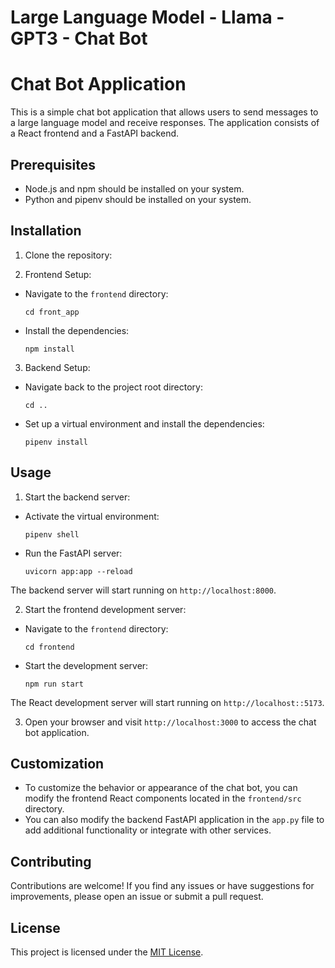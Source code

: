 # Large Language Model - Llama - GPT3 - Chat Bot


# Chat Bot Application

This is a simple chat bot application that allows users to send messages to a large language model and receive responses. The application consists of a React frontend and a FastAPI backend.

## Prerequisites

- Node.js and npm should be installed on your system.
- Python and pipenv should be installed on your system.

## Installation

1. Clone the repository:


2. Frontend Setup:
- Navigate to the `frontend` directory:
  ```
  cd front_app
  ```

- Install the dependencies:
  ```
  npm install
  ```

3. Backend Setup:
- Navigate back to the project root directory:
  ```
  cd ..
  ```

- Set up a virtual environment and install the dependencies:
  ```
  pipenv install
  ```

## Usage

1. Start the backend server:
- Activate the virtual environment:
  ```
  pipenv shell
  ```

- Run the FastAPI server:
  ```
  uvicorn app:app --reload
  ```

The backend server will start running on `http://localhost:8000`.

2. Start the frontend development server:
- Navigate to the `frontend` directory:
  ```
  cd frontend
  ```

- Start the development server:
  ```
  npm run start
  ```

The React development server will start running on `http://localhost::5173`.

3. Open your browser and visit `http://localhost:3000` to access the chat bot application.

## Customization

- To customize the behavior or appearance of the chat bot, you can modify the frontend React components located in the `frontend/src` directory.
- You can also modify the backend FastAPI application in the `app.py` file to add additional functionality or integrate with other services.

## Contributing

Contributions are welcome! If you find any issues or have suggestions for improvements, please open an issue or submit a pull request.

## License

This project is licensed under the [MIT License](LICENSE).

